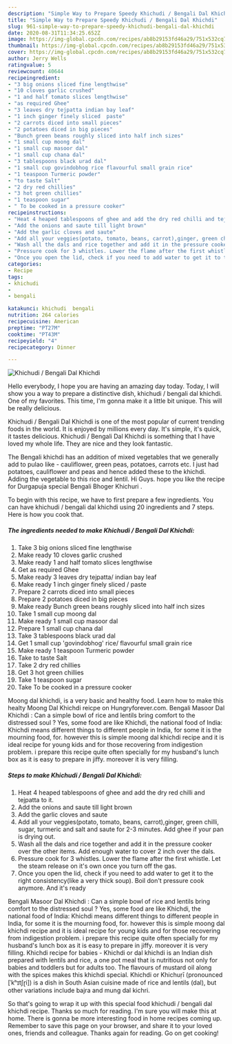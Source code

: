```yaml
---
description: "Simple Way to Prepare Speedy Khichudi / Bengali Dal Khichdi"
title: "Simple Way to Prepare Speedy Khichudi / Bengali Dal Khichdi"
slug: 961-simple-way-to-prepare-speedy-khichudi-bengali-dal-khichdi
date: 2020-08-31T11:34:25.652Z
image: https://img-global.cpcdn.com/recipes/ab8b29153fd46a29/751x532cq70/khichudi-bengali-dal-khichdi-recipe-main-photo.jpg
thumbnail: https://img-global.cpcdn.com/recipes/ab8b29153fd46a29/751x532cq70/khichudi-bengali-dal-khichdi-recipe-main-photo.jpg
cover: https://img-global.cpcdn.com/recipes/ab8b29153fd46a29/751x532cq70/khichudi-bengali-dal-khichdi-recipe-main-photo.jpg
author: Jerry Wells
ratingvalue: 5
reviewcount: 40644
recipeingredient:
- "3 big onions sliced fine lengthwise"
- "10 cloves garlic crushed"
- "1 and half tomato slices lengthwise"
- "as required Ghee"
- "3 leaves dry tejpatta indian bay leaf"
- "1 inch ginger finely sliced  paste"
- "2 carrots diced into small pieces"
- "2 potatoes diced in big pieces"
- "Bunch green beans roughly sliced into half inch sizes"
- "1 small cup moong dal"
- "1 small cup masoor dal"
- "1 small cup chana dal"
- "3 tablespoons black urad dal"
- "1 small cup govindobhog rice flavourful small grain rice"
- "1 teaspoon Turmeric powder"
- "to taste Salt"
- "2 dry red chillies"
- "3 hot green chillies"
- "1 teaspoon sugar"
- " To be cooked in a pressure cooker"
recipeinstructions:
- "Heat 4 heaped tablespoons of ghee and add the dry red chilli and tejpatta to it."
- "Add the onions and saute till light brown"
- "Add the garlic cloves and saute"
- "Add all your veggies(potato, tomato, beans, carrot),ginger, green chilli, sugar, turmeric and salt and saute for 2-3 minutes. Add ghee if your pan is drying out."
- "Wash all the dals and rice together and add it in the pressure cooker over the other items. Add enough water to cover 2 inch over the dals."
- "Pressure cook for 3 whistles. Lower the flame after the first whistle. Let the steam release on it&#39;s own once you turn off the gas."
- "Once you open the lid, check if you need to add water to get it to the right consistency(like a very thick soup). Boil don&#39;t pressure cook anymore. And it&#39;s ready"
categories:
- Recipe
tags:
- khichudi
- 
- bengali

katakunci: khichudi  bengali 
nutrition: 264 calories
recipecuisine: American
preptime: "PT27M"
cooktime: "PT43M"
recipeyield: "4"
recipecategory: Dinner

---
```



![Khichudi / Bengali Dal Khichdi](https://img-global.cpcdn.com/recipes/ab8b29153fd46a29/751x532cq70/khichudi-bengali-dal-khichdi-recipe-main-photo.jpg)

Hello everybody, I hope you are having an amazing day today. Today, I will show you a way to prepare a distinctive dish, khichudi / bengali dal khichdi. One of my favorites. This time, I'm gonna make it a little bit unique. This will be really delicious.

Khichudi / Bengali Dal Khichdi is one of the most popular of current trending foods in the world. It is enjoyed by millions every day. It's simple, it's quick, it tastes delicious. Khichudi / Bengali Dal Khichdi is something that I have loved my whole life. They are nice and they look fantastic.

The Bengali khichdi has an addition of mixed vegetables that we generally add to pulao like - cauliflower, green peas, potatoes, carrots etc. I just had potatoes, cauliflower and peas and hence added these to the khichdi. Adding the vegetable to this rice and lentil. Hi Guys. hope you like the recipe for Durgapuja special Bengali Bhoger Khichuri .


To begin with this recipe, we have to first prepare a few ingredients. You can have khichudi / bengali dal khichdi using 20 ingredients and 7 steps. Here is how you cook that.

<!--inarticleads1-->

##### The ingredients needed to make Khichudi / Bengali Dal Khichdi:

1. Take 3 big onions sliced fine lengthwise
1. Make ready 10 cloves garlic crushed
1. Make ready 1 and half tomato slices lengthwise
1. Get as required Ghee
1. Make ready 3 leaves dry tejpatta/ indian bay leaf
1. Make ready 1 inch ginger finely sliced / paste
1. Prepare 2 carrots diced into small pieces
1. Prepare 2 potatoes diced in big pieces
1. Make ready Bunch green beans roughly sliced into half inch sizes
1. Take 1 small cup moong dal
1. Make ready 1 small cup masoor dal
1. Prepare 1 small cup chana dal
1. Take 3 tablespoons black urad dal
1. Get 1 small cup &#39;govindobhog&#39; rice/ flavourful small grain rice
1. Make ready 1 teaspoon Turmeric powder
1. Take to taste Salt
1. Take 2 dry red chillies
1. Get 3 hot green chillies
1. Take 1 teaspoon sugar
1. Take  To be cooked in a pressure cooker


Moong dal khichdi, is a very basic and healthy food. Learn how to make this healty Moong Dal Khichdi reicpe on Hungryforever.com. Bengali Masoor Dal Khichdi : Can a simple bowl of rice and lentils bring comfort to the distressed soul ? Yes, some food are like Khichdi, the national food of India: Khichdi means different things to different people in India, for some it is the mourning food, for. however this is simple moong dal khichdi recipe and it is ideal recipe for young kids and for those recovering from indigestion problem. i prepare this recipe quite often specially for my husband&#39;s lunch box as it is easy to prepare in jiffy. moreover it is very filling. 

<!--inarticleads2-->

##### Steps to make Khichudi / Bengali Dal Khichdi:

1. Heat 4 heaped tablespoons of ghee and add the dry red chilli and tejpatta to it.
1. Add the onions and saute till light brown
1. Add the garlic cloves and saute
1. Add all your veggies(potato, tomato, beans, carrot),ginger, green chilli, sugar, turmeric and salt and saute for 2-3 minutes. Add ghee if your pan is drying out.
1. Wash all the dals and rice together and add it in the pressure cooker over the other items. Add enough water to cover 2 inch over the dals.
1. Pressure cook for 3 whistles. Lower the flame after the first whistle. Let the steam release on it&#39;s own once you turn off the gas.
1. Once you open the lid, check if you need to add water to get it to the right consistency(like a very thick soup). Boil don&#39;t pressure cook anymore. And it&#39;s ready


Bengali Masoor Dal Khichdi : Can a simple bowl of rice and lentils bring comfort to the distressed soul ? Yes, some food are like Khichdi, the national food of India: Khichdi means different things to different people in India, for some it is the mourning food, for. however this is simple moong dal khichdi recipe and it is ideal recipe for young kids and for those recovering from indigestion problem. i prepare this recipe quite often specially for my husband&#39;s lunch box as it is easy to prepare in jiffy. moreover it is very filling. Khichdi recipe for babies - Khichdi or dal khichdi is an Indian dish prepared with lentils and rice, a one pot meal that is nutritious not only for babies and toddlers but for adults too. The flavours of mustard oil along with the spices makes this khichdi special. Khichdi or Khichuṛī (pronounced [ˈkʰɪtʃɽi]) is a dish in South Asian cuisine made of rice and lentils (dal), but other variations include bajra and mung dal kichri. 

So that's going to wrap it up with this special food khichudi / bengali dal khichdi recipe. Thanks so much for reading. I'm sure you will make this at home. There is gonna be more interesting food in home recipes coming up. Remember to save this page on your browser, and share it to your loved ones, friends and colleague. Thanks again for reading. Go on get cooking!
